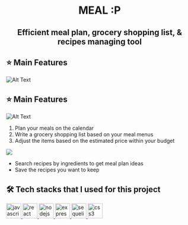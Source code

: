 <h1><p align="center"> MEAL :P</p></h1>
<h2><p align="center"> Efficient meal plan, grocery shopping list, & recipes managing tool</p></h2>

<!-- Plan your meals, manage your grocery shopping list within your budget, get meal plan ideas, and store your own recipes !  -->

## ⭐️ Main Features <br>

<!-- <img width="579" alt="Screen Shot 2021-01-21 at 12 30 54 PM" src="https://user-images.githubusercontent.com/42276116/105388367-8fe8c580-5be4-11eb-9213-59585e039d70.png"> -->

<!-- ![Alt Text](https://thumbs.gfycat.com/FrightenedVibrantBarasingha-size_restricted.gif) -->

![Alt Text](https://thumbs.gfycat.com/TameBareAmethystinepython-small.gif)

## ⭐️ Main Features <br>

![Alt Text](https://thumbs.gfycat.com/CleverCreamyFrigatebird-small.gif)

1.  Plan your meals on the calendar <br/>
2.  Write a grocery shopping list based on your meal menus<br/>
3.  Adjust the items based on the estimated price within your budget<br/>

<!-- ![Alt Text](https://thumbs.gfycat.com/CleverCreamyFrigatebird-size_restricted.gif) -->

![](https://thumbs.gfycat.com/CleverCreamyFrigatebird-small.gif)

* Search recipes by ingredients to get meal plan ideas<br/>
* Save the recipes you want to keep<br/>

## 🛠 Tech stacks that I used for this project

<p align="left"> 
   <a href="https://developer.mozilla.org/en-US/docs/Web/JavaScript" target="_blank"> <img src="https://icongr.am/devicon/javascript-original.svg?size=128&color=currentColor" alt="javascript" width="40" height="40"/> </a> 
   <a href="https://reactjs.org/" target="_blank"> <img src="https://icongr.am/devicon/react-original.svg?size=128&color=currentColor" alt="react" width="40" height="40"/> </a> 
   <a href="https://nodejs.org" target="_blank"> <img src="https://icongr.am/devicon/nodejs-original-wordmark.svg?size=128&color=currentColor" alt="nodejs" width="40" height="40"/> </a> 
   <a href="https://expressjs.com" target="_blank"> <img src="https://icongr.am/devicon/express-original-wordmark.svg?size=128&color=currentColor" alt="express" width="40" height="40"/> </a> 
   <a href="https://sequelize.org/" target="_blank"> <img src="https://icongr.am/devicon/sequelize-original.svg?size=128&color=currentColor" alt="sequelizeORM" width="40" height="40"/> </a> 
   <a href="https://www.w3schools.com/css/" target="_blank"> <img src="https://icongr.am/devicon/css3-original-wordmark.svg?size=128&color=currentColor" alt="css3" width="40" height="40"/> </a> 
</p>
